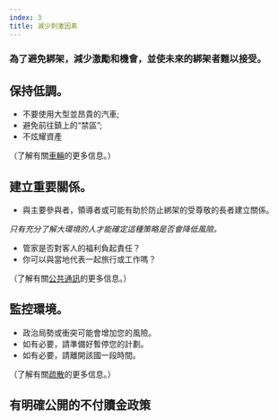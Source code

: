```yaml
---
index: 3
title: 減少刺激因素
---
```

### 為了避免綁架，減少激勵和機會，並使未來的綁架者難以接受。

## 保持低調。

*   不要使用大型並昂貴的汽車;
*   避免前往鎮上的“禁區”;
*   不炫耀資產

（了解有關[車輛](umbrella://travel/vehicles)的更多信息。）

## 建立重要關係。

* 與主要參與者，領導者或可能有助於防止綁架的受尊敬的長者建立關係。

*只有充分了解大環境的人才能確定這種策略是否會降低風險。*

   *  管家是否對客人的福利負起責任？
   *  你可以與當地代表一起旅行或工作嗎？

（了解有關[公共通訊](umbrella://work/public-communications)的更多信息。）

## 監控環境。

*   政治局勢或衝突可能會增加您的風險。
*   如有必要，請準備好暫停您的計劃。
*   如有必要，請離開該國一段時間。

（了解有關[疏散](umbrella://incident-response/evacuation)的更多信息。）

## 有明確公開的不付贖金政策